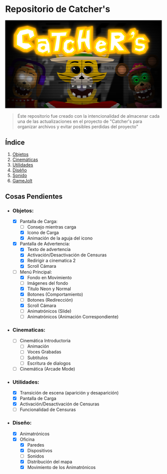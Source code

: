 ﻿# Repositorio de Catcher's
![Thumbnail viejo](src/readme/thumb.png "Thumbnail viejo de Gamejolt")
> Éste repositorio fue creado con la intencionalidad de almacenar cada una de las actualizaciones en el proyecto de "Catcher's para organizar archivos y evitar posibles perdidas del proyecto"

## Índice
1. [Objetos](#objetos)
2. [Cinemáticas](#Cinematicas)
3. [Utilidades](#Utilidades)
3. [Diséño](#Diseño)
4. [Sonido](#Sonido)
5. [GameJolt](#Gamejolt)

## Cosas Pendientes
- ### Objetos:
    - [X] Pantalla de Carga:
        - [ ] Consejo mientras carga
        - [X] Icono de Carga
        - [X] Animación de la aguja del icono
    - [X] Pantalla de Advertencia:
        - [X] Texto de advertencia
        - [X] Activación/Desactivación de Censuras
        - [X] Redirigir a cinematica 2
        - [X] Scroll Cámara
    - [ ] Menú Principal:
        - [X] Fondo en Movimiento
        - [ ] Imágenes del fondo
        - [X] Titulo Neon y Normal
        - [X] Botones (Comportamiento)
        - [ ] Botones (Redirección)
        - [X] Scroll Cámara
        - [ ] Animatrónicos (Slide)
        - [ ] Animatrónicos (Animación Correspondiente)
- ### Cinematicas:
    - [ ] Cinemática Introductoria
        - [ ] Animación
        - [ ] Voces Grabadas
        - [ ] Subtitulos
        - [ ] Escritura de dialogos
    - [ ] Cinemática (Arcade Mode)
- ### Utilidades:
    - [X] Transición de escena (aparición y desaparición)
    - [X] Pantalla de Carga
    - [X] Activación/Desactivación de Censuras
    - [ ] Funcionalidad de Censuras
- ### Diseño:
    - [x] Animatrónicos
    - [x] Oficina
        - [x] Paredes
        - [x] Dispositivos
        - [ ] Sonidos
        - [x] Distribución del mapa
        - [x] Movimiento de los Animatrónicos